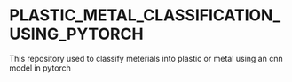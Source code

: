 # PLASTIC_METAL_CLASSIFICATION_USING_PYTORCH
This repository used to classify meterials into plastic or metal using an cnn model in pytorch
